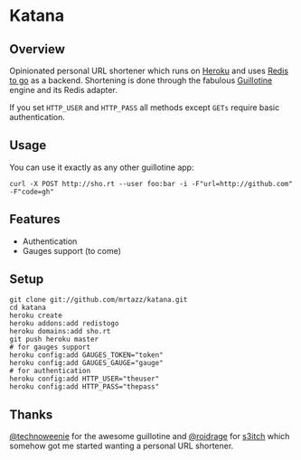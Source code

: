 # Katana

## Overview
Opinionated personal URL shortener which runs on [Heroku][1] and uses [Redis to
go][2] as a backend. Shortening is done through the fabulous [Guillotine][3]
engine and its Redis adapter.

If you set `HTTP_USER` and `HTTP_PASS` all methods except `GETs` require basic
authentication.

## Usage
You can use it exactly as any other guillotine app:

    curl -X POST http://sho.rt --user foo:bar -i -F"url=http://github.com" -F"code=gh"

## Features
- Authentication
- Gauges support (to come)

## Setup

    git clone git://github.com/mrtazz/katana.git
    cd katana
    heroku create
    heroku addons:add redistogo
    heroku domains:add sho.rt
    git push heroku master
    # for gauges support
    heroku config:add GAUGES_TOKEN="token"
    heroku config:add GAUGES_GAUGE="gauge"
    # for authentication
    heroku config:add HTTP_USER="theuser"
    heroku config:add HTTP_PASS="thepass"


## Thanks
[@technoweenie][4] for the awesome guillotine and [@roidrage][5] for
[s3itch][6] which somehow got me started wanting a personal URL shortener.

[1]: http://heroku.com
[2]: http://redistogo.com
[3]: https://github.com/technoweenie/guillotine
[4]: https://twitter.com/technoweenie
[5]: https://twitter.com/roidrage
[6]: https://github.com/mattmatt/s3itch
